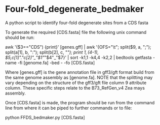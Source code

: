 # Four-fold_degenerate_bedmaker
A python script to identify four-fold degenerate sites from a CDS fasta

To generate the required [CDS.fasta] file the following unix command should be run:

awk '($3=="CDS") {print}' [genes.gff] | awk '{OFS="\t"; split($9, a, ";"); split(a[1], b, ":"); split(b[2], c, "_"); print $1, ($4-1), $5,c[1]"."c[2]"_"$1"_"$4"_"$7}' | sort -k1,1 -k4,4 -k2,2 | bedtools getfasta -name -fi [genome.fa] -bed - -fo [CDS.fasta]

Where [genes.gff] is the gene annotation file in gff3/gft format build from the same genome assembly as [genome.fa]. NOTE that the splitting may vary depending on the structure of the gff3/gft file column 9 attribute column. These specific steps relate to the B73_RefGen_v4 Zea mays assembly.

Once [CDS.fasta] is made, the program should be run from the command line from where it can be piped to further commands or to file:

python FFDS_bedmaker.py [CDS.fasta]
